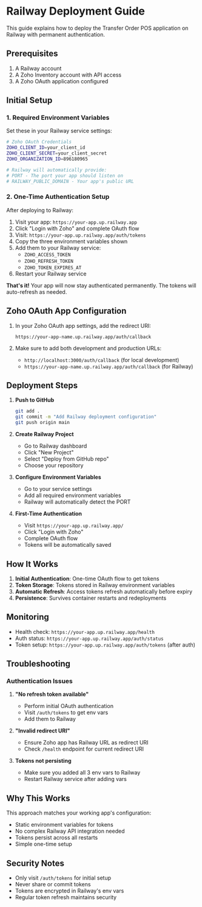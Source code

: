 # Railway Deployment Guide

This guide explains how to deploy the Transfer Order POS application on Railway with permanent authentication.

## Prerequisites

1. A Railway account
2. A Zoho Inventory account with API access
3. A Zoho OAuth application configured

## Initial Setup

### 1. Required Environment Variables

Set these in your Railway service settings:

```bash
# Zoho OAuth Credentials
ZOHO_CLIENT_ID=your_client_id
ZOHO_CLIENT_SECRET=your_client_secret
ZOHO_ORGANIZATION_ID=896180965

# Railway will automatically provide:
# PORT - The port your app should listen on
# RAILWAY_PUBLIC_DOMAIN - Your app's public URL
```

### 2. One-Time Authentication Setup

After deploying to Railway:

1. Visit your app: `https://your-app.up.railway.app`
2. Click "Login with Zoho" and complete OAuth flow
3. Visit: `https://your-app.up.railway.app/auth/tokens`
4. Copy the three environment variables shown
5. Add them to your Railway service:
   - `ZOHO_ACCESS_TOKEN`
   - `ZOHO_REFRESH_TOKEN`
   - `ZOHO_TOKEN_EXPIRES_AT`
6. Restart your Railway service

**That's it!** Your app will now stay authenticated permanently. The tokens will auto-refresh as needed.

## Zoho OAuth App Configuration

1. In your Zoho OAuth app settings, add the redirect URI:
   ```
   https://your-app-name.up.railway.app/auth/callback
   ```

2. Make sure to add both development and production URLs:
   - `http://localhost:3000/auth/callback` (for local development)
   - `https://your-app-name.up.railway.app/auth/callback` (for Railway)

## Deployment Steps

1. **Push to GitHub**
   ```bash
   git add .
   git commit -m "Add Railway deployment configuration"
   git push origin main
   ```

2. **Create Railway Project**
   - Go to Railway dashboard
   - Click "New Project"
   - Select "Deploy from GitHub repo"
   - Choose your repository

3. **Configure Environment Variables**
   - Go to your service settings
   - Add all required environment variables
   - Railway will automatically detect the PORT

4. **First-Time Authentication**
   - Visit `https://your-app.up.railway.app/`
   - Click "Login with Zoho"
   - Complete OAuth flow
   - Tokens will be automatically saved

## How It Works

1. **Initial Authentication**: One-time OAuth flow to get tokens
2. **Token Storage**: Tokens stored in Railway environment variables
3. **Automatic Refresh**: Access tokens refresh automatically before expiry
4. **Persistence**: Survives container restarts and redeployments

## Monitoring

- Health check: `https://your-app.up.railway.app/health`
- Auth status: `https://your-app.up.railway.app/auth/status`
- Token setup: `https://your-app.up.railway.app/auth/tokens` (after auth)

## Troubleshooting

### Authentication Issues

1. **"No refresh token available"**
   - Perform initial OAuth authentication
   - Visit `/auth/tokens` to get env vars
   - Add them to Railway

2. **"Invalid redirect URI"**
   - Ensure Zoho app has Railway URL as redirect URI
   - Check `/health` endpoint for current redirect URI

3. **Tokens not persisting**
   - Make sure you added all 3 env vars to Railway
   - Restart Railway service after adding vars

## Why This Works

This approach matches your working app's configuration:
- Static environment variables for tokens
- No complex Railway API integration needed
- Tokens persist across all restarts
- Simple one-time setup

## Security Notes

- Only visit `/auth/tokens` for initial setup
- Never share or commit tokens
- Tokens are encrypted in Railway's env vars
- Regular token refresh maintains security